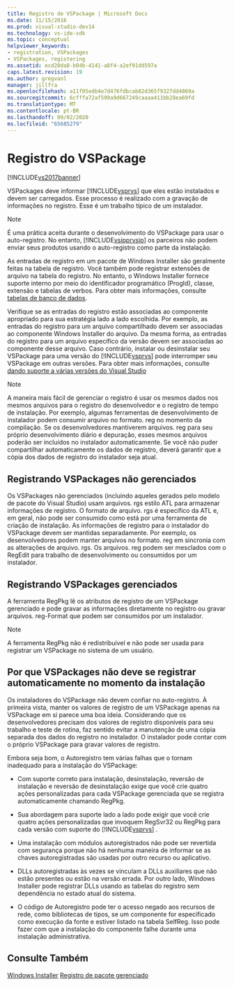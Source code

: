 ```yaml
---
title: Registro de VSPackage | Microsoft Docs
ms.date: 11/15/2016
ms.prod: visual-studio-dev14
ms.technology: vs-ide-sdk
ms.topic: conceptual
helpviewer_keywords:
- registration, VSPackages
- VSPackages, registering
ms.assetid: ecd20da8-b04b-4141-a8f4-a2ef91dd597a
caps.latest.revision: 19
ms.author: gregvanl
manager: jillfra
ms.openlocfilehash: a11f05edb4e7d476fdbcab82d365f9327dd4869a
ms.sourcegitcommit: 6cfffa72af599a9d667249caaaa411bb28ea69fd
ms.translationtype: MT
ms.contentlocale: pt-BR
ms.lasthandoff: 09/02/2020
ms.locfileid: "65685279"
---
```

# <a name="vspackage-registration"></a>Registro do VSPackage
[!INCLUDE[vs2017banner](../../includes/vs2017banner.md)]

VSPackages deve informar [!INCLUDE[vsprvs](../../includes/vsprvs-md.md)] que eles estão instalados e devem ser carregados. Esse processo é realizado com a gravação de informações no registro. Esse é um trabalho típico de um instalador.  
  
> [!NOTE]
> É uma prática aceita durante o desenvolvimento do VSPackage para usar o auto-registro. No entanto, [!INCLUDE[vsipprvsip](../../includes/vsipprvsip-md.md)] os parceiros não podem enviar seus produtos usando o auto-registro como parte da instalação.  
  
 As entradas de registro em um pacote de Windows Installer são geralmente feitas na tabela de registro. Você também pode registrar extensões de arquivo na tabela do registro. No entanto, o Windows Installer fornece suporte interno por meio do identificador programático (ProgId), classe, extensão e tabelas de verbos. Para obter mais informações, consulte [tabelas de banco de dados](https://msdn.microsoft.com/library/aa368259\(VS.85\).aspx).  
  
 Verifique se as entradas do registro estão associadas ao componente apropriado para sua estratégia lado a lado escolhida. Por exemplo, as entradas do registro para um arquivo compartilhado devem ser associadas ao componente Windows Installer do arquivo. Da mesma forma, as entradas do registro para um arquivo específico da versão devem ser associadas ao componente desse arquivo. Caso contrário, instalar ou desinstalar seu VSPackage para uma versão do [!INCLUDE[vsprvs](../../includes/vsprvs-md.md)] pode interromper seu VSPackage em outras versões. Para obter mais informações, consulte [dando suporte a várias versões do Visual Studio](../../extensibility/supporting-multiple-versions-of-visual-studio.md)  
  
> [!NOTE]
> A maneira mais fácil de gerenciar o registro é usar os mesmos dados nos mesmos arquivos para o registro do desenvolvedor e o registro de tempo de instalação. Por exemplo, algumas ferramentas de desenvolvimento de instalador podem consumir arquivo no formato. reg no momento da compilação. Se os desenvolvedores mantiverem arquivos. reg para seu próprio desenvolvimento diário e depuração, esses mesmos arquivos poderão ser incluídos no instalador automaticamente. Se você não puder compartilhar automaticamente os dados de registro, deverá garantir que a cópia dos dados de registro do instalador seja atual.  
  
## <a name="registering-unmanaged-vspackages"></a>Registrando VSPackages não gerenciados  
 Os VSPackages não gerenciados (incluindo aqueles gerados pelo modelo de pacote do Visual Studio) usam arquivos. rgs estilo ATL para armazenar informações de registro. O formato de arquivo. rgs é específico da ATL e, em geral, não pode ser consumido como está por uma ferramenta de criação de instalação. As informações de registro para o instalador do VSPackage devem ser mantidas separadamente. Por exemplo, os desenvolvedores podem manter arquivos no formato. reg em sincronia com as alterações de arquivo. rgs. Os arquivos. reg podem ser mesclados com o RegEdit para trabalho de desenvolvimento ou consumidos por um instalador.  
  
## <a name="registering-managed-vspackages"></a>Registrando VSPackages gerenciados  
 A ferramenta RegPkg lê os atributos de registro de um VSPackage gerenciado e pode gravar as informações diretamente no registro ou gravar arquivos. reg-Format que podem ser consumidos por um instalador.  
  
> [!NOTE]
> A ferramenta RegPkg não é redistribuível e não pode ser usada para registrar um VSPackage no sistema de um usuário.  
  
## <a name="why-vspackages-should-not-self-register-at-install-time"></a>Por que VSPackages não deve se registrar automaticamente no momento da instalação  
 Os instaladores do VSPackage não devem confiar no auto-registro. À primeira vista, manter os valores de registro de um VSPackage apenas na VSPackage em si parece uma boa ideia. Considerando que os desenvolvedores precisam dos valores de registro disponíveis para seu trabalho e teste de rotina, faz sentido evitar a manutenção de uma cópia separada dos dados do registro no instalador. O instalador pode contar com o próprio VSPackage para gravar valores de registro.  
  
 Embora seja bom, o Autoregistro tem várias falhas que o tornam inadequado para a instalação do VSPackage:  
  
- Com suporte correto para instalação, desinstalação, reversão de instalação e reversão de desinstalação exige que você crie quatro ações personalizadas para cada VSPackage gerenciada que se registra automaticamente chamando RegPkg.  
  
- Sua abordagem para suporte lado a lado pode exigir que você crie quatro ações personalizadas que invoquem RegSvr32 ou RegPkg para cada versão com suporte do [!INCLUDE[vsprvs](../../includes/vsprvs-md.md)] .  
  
- Uma instalação com módulos autoregistrados não pode ser revertida com segurança porque não há nenhuma maneira de informar se as chaves autoregistradas são usadas por outro recurso ou aplicativo.  
  
- DLLs autoregistradas às vezes se vinculam a DLLs auxiliares que não estão presentes ou estão na versão errada. Por outro lado, Windows Installer pode registrar DLLs usando as tabelas do registro sem dependência no estado atual do sistema.  
  
- O código de Autoregistro pode ter o acesso negado aos recursos de rede, como bibliotecas de tipos, se um componente for especificado como execução da fonte e estiver listado na tabela SelfReg. Isso pode fazer com que a instalação do componente falhe durante uma instalação administrativa.  
  
## <a name="see-also"></a>Consulte Também  
 [Windows Installer](https://msdn.microsoft.com/library/cc185688\(VS.85\).aspx)   
 [Registro de pacote gerenciado](https://msdn.microsoft.com/f69e0ea3-6a92-4639-8ca9-4c9c210e58a1)
